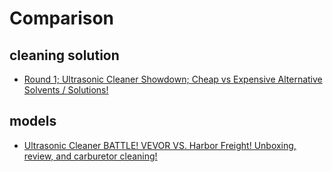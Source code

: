 # Comparison
## cleaning solution
- [Round 1; Ultrasonic Cleaner Showdown; Cheap vs Expensive Alternative Solvents / Solutions!](https://youtu.be/NRP5ub9qycE)

## models
- [Ultrasonic Cleaner BATTLE! VEVOR VS. Harbor Freight! Unboxing, review, and carburetor cleaning!](https://youtu.be/Qg2fMnYR3k0)
